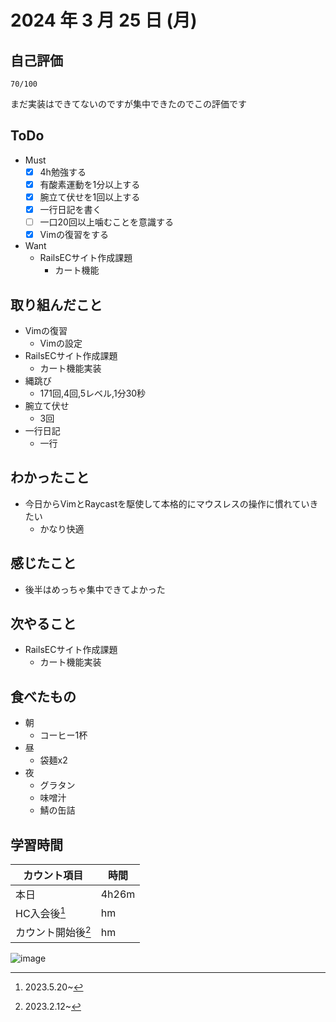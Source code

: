 # 2024 年 3 月 25 日 (月)

## 自己評価
```
70/100
```
まだ実装はできてないのですが集中できたのでこの評価です

## ToDo
- Must
  - [x] 4h勉強する
  - [x] 有酸素運動を1分以上する
  - [x] 腕立て伏せを1回以上する
  - [x] 一行日記を書く
  - [ ] 一口20回以上噛むことを意識する
  - [x] Vimの復習をする
- Want
  - RailsECサイト作成課題
    - カート機能

## 取り組んだこと
- Vimの復習
  - Vimの設定
- RailsECサイト作成課題
  - カート機能実装
- 縄跳び
  - 171回,4回,5レベル,1分30秒
- 腕立て伏せ
  - 3回
- 一行日記
  - 一行

## わかったこと
- 今日からVimとRaycastを駆使して本格的にマウスレスの操作に慣れていきたい
  - かなり快適

## 感じたこと
- 後半はめっちゃ集中できてよかった

## 次やること
- RailsECサイト作成課題
  - カート機能実装

## 食べたもの
- 朝
  - コーヒー1杯
- 昼
  - 袋麺x2
- 夜
  - グラタン
  - 味噌汁
  - 鯖の缶詰

## 学習時間
|カウント項目|時間|
|----|----|
|本日 |4h26m|
|HC入会後[^1]|hm|
|カウント開始後[^2]|hm|

[^1]: 2023.5.20~
[^2]: 2023.2.12~

![image](https://github.com/nil-ramuda/daily_report/assets/94735931/a53d99df-d3ee-495c-bb24-e56aea66373a)

